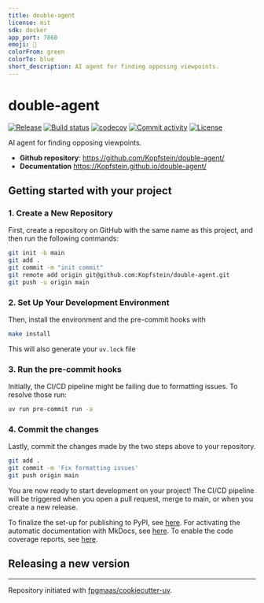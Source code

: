 ```yaml
---
title: double-agent
license: mit
sdk: docker
app_port: 7860
emoji: 🐠
colorFrom: green
colorTo: blue
short_description: AI agent for finding opposing viewpoints.
---
```

# double-agent

[![Release](https://img.shields.io/github/v/release/Kopfstein/double-agent)](https://img.shields.io/github/v/release/Kopfstein/double-agent)
[![Build status](https://img.shields.io/github/actions/workflow/status/Kopfstein/double-agent/main.yml?branch=main)](https://github.com/Kopfstein/double-agent/actions/workflows/main.yml?query=branch%3Amain)
[![codecov](https://codecov.io/gh/Kopfstein/double-agent/branch/main/graph/badge.svg)](https://codecov.io/gh/Kopfstein/double-agent)
[![Commit activity](https://img.shields.io/github/commit-activity/m/Kopfstein/double-agent)](https://img.shields.io/github/commit-activity/m/Kopfstein/double-agent)
[![License](https://img.shields.io/github/license/Kopfstein/double-agent)](https://img.shields.io/github/license/Kopfstein/double-agent)

AI agent for finding opposing viewpoints.

- **Github repository**: <https://github.com/Kopfstein/double-agent/>
- **Documentation** <https://Kopfstein.github.io/double-agent/>

## Getting started with your project

### 1. Create a New Repository

First, create a repository on GitHub with the same name as this project, and then run the following commands:

```bash
git init -b main
git add .
git commit -m "init commit"
git remote add origin git@github.com:Kopfstein/double-agent.git
git push -u origin main
```

### 2. Set Up Your Development Environment

Then, install the environment and the pre-commit hooks with

```bash
make install
```

This will also generate your `uv.lock` file

### 3. Run the pre-commit hooks

Initially, the CI/CD pipeline might be failing due to formatting issues. To resolve those run:

```bash
uv run pre-commit run -a
```

### 4. Commit the changes

Lastly, commit the changes made by the two steps above to your repository.

```bash
git add .
git commit -m 'Fix formatting issues'
git push origin main
```

You are now ready to start development on your project!
The CI/CD pipeline will be triggered when you open a pull request, merge to main, or when you create a new release.

To finalize the set-up for publishing to PyPI, see [here](https://fpgmaas.github.io/cookiecutter-uv/features/publishing/#set-up-for-pypi).
For activating the automatic documentation with MkDocs, see [here](https://fpgmaas.github.io/cookiecutter-uv/features/mkdocs/#enabling-the-documentation-on-github).
To enable the code coverage reports, see [here](https://fpgmaas.github.io/cookiecutter-uv/features/codecov/).

## Releasing a new version



---

Repository initiated with [fpgmaas/cookiecutter-uv](https://github.com/fpgmaas/cookiecutter-uv).
